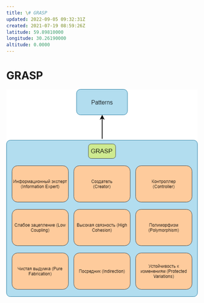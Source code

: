 ```yaml
---
title: \# GRASP
updated: 2022-09-05 09:32:31Z
created: 2021-07-19 08:59:26Z
latitude: 59.89810000
longitude: 30.26190000
altitude: 0.0000
---
```


# GRASP

![17fa7d3e406e8b0b5dd2c18e6786ab60.png](../_resources/17fa7d3e406e8b0b5dd2c18e6786ab60.png)